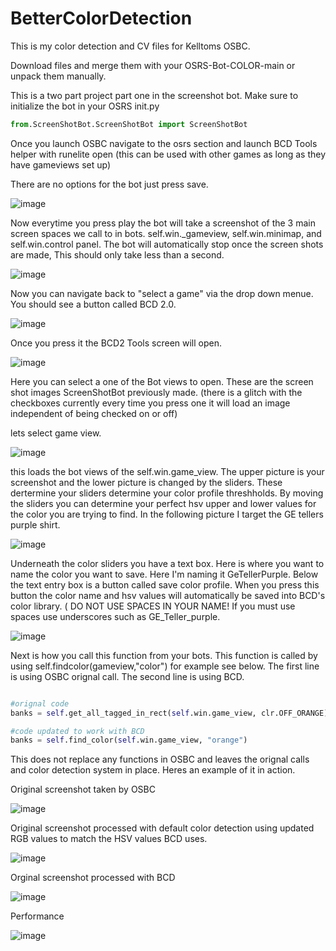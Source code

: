 # BetterColorDetection
This is my color detection and CV files for Kelltoms OSBC.

Download files and merge them with your OSRS-Bot-COLOR-main or unpack them manually. 


This is a two part project part one in the screenshot bot. Make sure to initialize the bot in your OSRS init.py

```python
from.ScreenShotBot.ScreenShotBot import ScreenShotBot
```

Once you launch OSBC navigate to the osrs section and launch BCD Tools helper with runelite open (this can be used with other games as long as they have gameviews set up)

There are no options for the bot just press save. 

![image](https://user-images.githubusercontent.com/125089137/219783499-f3f7fe63-41cd-47b8-af30-adf0b6323438.png)

Now everytime you press play the bot will take a screenshot of the 3 main screen spaces we call to in bots. self.win._gameview, self.win.minimap, and self.win.control panel. The bot will automatically stop once the screen shots are made, This should only take less than a second.  

![image](https://user-images.githubusercontent.com/125089137/219784111-ada6f825-3579-49dc-ac20-cc852a0ca12f.png)

Now you can navigate back to "select a game" via the drop down menue. You should see a button called BCD 2.0.

![image](https://user-images.githubusercontent.com/125089137/219784399-4f2be156-be16-417d-afdd-bb7a4dae992b.png)

Once you press it the BCD2 Tools screen will open. 

![image](https://user-images.githubusercontent.com/125089137/219784815-69e890a6-c2a9-48a9-9e21-90bc35a81e1e.png)

Here you can select a one of the Bot views to open. These are the screen shot images ScreenShotBot previously made. (there is a glitch with the checkboxes currently every time you press one it will load an image independent of being checked on or off)

lets select game view. 

![image](https://user-images.githubusercontent.com/125089137/219785175-f989f025-9fe0-419c-93fa-763758cc4bf7.png)

this loads the bot views of the self.win.game_view. The upper picture is your screenshot and the lower picture is changed by the sliders. These dertermine your sliders determine your color profile threshholds. By moving the sliders you can determine your perfect hsv upper and lower values for the color you are trying to find. In the following picture I target the GE tellers purple shirt. 

![image](https://user-images.githubusercontent.com/125089137/219786041-618a0f09-df5f-487b-8a08-ee677d0642ac.png)

Underneath the color sliders you have a text box. Here is where you want to name the color you want to save. Here I'm naming it GeTellerPurple. Below the text entry box is a button called save color profile. When you press this button the color name and hsv values will automatically be saved into BCD's color library. ( DO NOT USE SPACES IN YOUR NAME! If you must use spaces use underscores such as GE_Teller_purple.

![image](https://user-images.githubusercontent.com/125089137/219786906-b6b76671-beac-4dc3-88d8-3cdc502d47e3.png)

Next is how you call this function from your bots. This function is called by using self.findcolor(gameview,"color") for example see below. The first line is using OSBC orignal call. The second line is using BCD. 

```python

#orignal code 
banks = self.get_all_tagged_in_rect(self.win.game_view, clr.OFF_ORANGE)

#code updated to work with BCD
banks = self.find_color(self.win.game_view, "orange")
```


This does not replace any functions in OSBC and leaves the orignal calls and color detection system in place. Heres an example of it in action. 

Original screenshot taken by OSBC

![image](https://user-images.githubusercontent.com/125089137/219789729-929e20dd-a005-4bd3-8d85-1410e69d9845.png)

Original screenshot processed with default color detection using updated RGB values to match the HSV values BCD uses.

![image](https://user-images.githubusercontent.com/125089137/219790240-45c3fcee-7548-4cbe-b16d-1eaa14a9e3e9.png)

Orginal screenshot processed with BCD

![image](https://user-images.githubusercontent.com/125089137/219790539-d1341c81-28ff-42fa-aaca-be39ceef81a0.png)

Performance 

![image](https://user-images.githubusercontent.com/125089137/219790745-1ecae197-474c-4da8-b55c-48841496e6b5.png)






